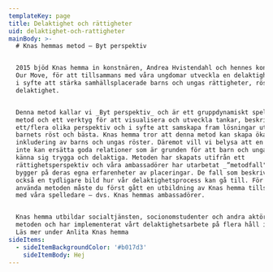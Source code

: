 ```yaml
---
templateKey: page
title: Delaktighet och rättigheter
uid: delaktighet-och-rattigheter
mainBody: >-
  # Knas hemmas metod – Byt perspektiv


  2015 bjöd Knas hemma in konstnären, Andrea Hvistendahl och hennes konstverk,
  Our Move, för att tillsammans med våra ungdomar utveckla en delaktighetsmetod
  i syfte att stärka samhällsplacerade barns och ungas rättigheter, röster och
  delaktighet.


  Denna metod kallar vi _Byt perspektiv_ och är ett gruppdynamiskt spel, en
  metod och ett verktyg för att visualisera och utveckla tankar, beskriva
  ett/flera olika perspektiv och i syfte att samskapa fram lösningar utifrån
  barnets röst och bästa. Knas hemma tror att denna metod kan skapa ökad
  inkludering av barns och ungas röster. Däremot vill vi belysa att en metod
  inte kan ersätta goda relationer som är grunden för att barn och unga ska
  känna sig trygga och delaktiga. Metoden har skapats utifrån ett
  rättighetsperspektiv och våra ambassadörer har utarbetat _”metodfall"_ som
  bygger på deras egna erfarenheter av placeringar. De fall som beskrivs ger
  också en tydligare bild hur vår delaktighetsprocess kan gå till. För att
  använda metoden måste du först gått en utbildning av Knas hemma tillsammans
  med våra spelledare – dvs. Knas hemmas ambassadörer.


  Knas hemma utbildar socialtjänsten, socionomstudenter och andra aktörer i
  metoden och har implementerat vårt delaktighetsarbete på flera håll i Sverige.
  Läs mer under Anlita Knas hemma
sideItems:
  - sideItemBackgroundColor: '#b017d3'
    sideItemBody: Hej
---
```


